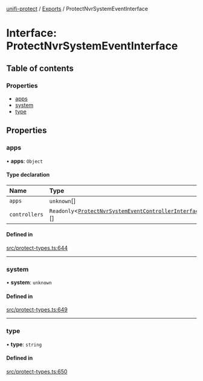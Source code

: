 [unifi-protect](../README.md) / [Exports](../modules.md) / ProtectNvrSystemEventInterface

# Interface: ProtectNvrSystemEventInterface

## Table of contents

### Properties

- [apps](ProtectNvrSystemEventInterface.md#apps)
- [system](ProtectNvrSystemEventInterface.md#system)
- [type](ProtectNvrSystemEventInterface.md#type)

## Properties

### apps

• **apps**: `Object`

#### Type declaration

| Name | Type |
| :------ | :------ |
| `apps` | `unknown`[] |
| `controllers` | `Readonly`\<[`ProtectNvrSystemEventControllerInterface`](ProtectNvrSystemEventControllerInterface.md)\>[] |

#### Defined in

[src/protect-types.ts:644](https://github.com/hjdhjd/unifi-protect/blob/a536a5f/src/protect-types.ts#L644)

___

### system

• **system**: `unknown`

#### Defined in

[src/protect-types.ts:649](https://github.com/hjdhjd/unifi-protect/blob/a536a5f/src/protect-types.ts#L649)

___

### type

• **type**: `string`

#### Defined in

[src/protect-types.ts:650](https://github.com/hjdhjd/unifi-protect/blob/a536a5f/src/protect-types.ts#L650)
